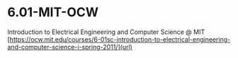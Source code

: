 # 6.01-MIT-OCW
Introduction to Electrical Engineering and Computer Science @ MIT
[https://ocw.mit.edu/courses/6-01sc-introduction-to-electrical-engineering-and-computer-science-i-spring-2011/](url)
